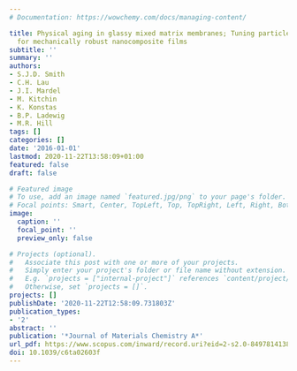 ```yaml
---
# Documentation: https://wowchemy.com/docs/managing-content/

title: Physical aging in glassy mixed matrix membranes; Tuning particle interaction
  for mechanically robust nanocomposite films
subtitle: ''
summary: ''
authors:
- S.J.D. Smith
- C.H. Lau
- J.I. Mardel
- M. Kitchin
- K. Konstas
- B.P. Ladewig
- M.R. Hill
tags: []
categories: []
date: '2016-01-01'
lastmod: 2020-11-22T13:58:09+01:00
featured: false
draft: false

# Featured image
# To use, add an image named `featured.jpg/png` to your page's folder.
# Focal points: Smart, Center, TopLeft, Top, TopRight, Left, Right, BottomLeft, Bottom, BottomRight.
image:
  caption: ''
  focal_point: ''
  preview_only: false

# Projects (optional).
#   Associate this post with one or more of your projects.
#   Simply enter your project's folder or file name without extension.
#   E.g. `projects = ["internal-project"]` references `content/project/deep-learning/index.md`.
#   Otherwise, set `projects = []`.
projects: []
publishDate: '2020-11-22T12:58:09.731803Z'
publication_types:
- '2'
abstract: ''
publication: '*Journal of Materials Chemistry A*'
url_pdf: https://www.scopus.com/inward/record.uri?eid=2-s2.0-84978141381&doi=10.1039%2fc6ta02603f&partnerID=40&md5=2c76b0051713552ef728edad8b4a5656
doi: 10.1039/c6ta02603f
---
```


